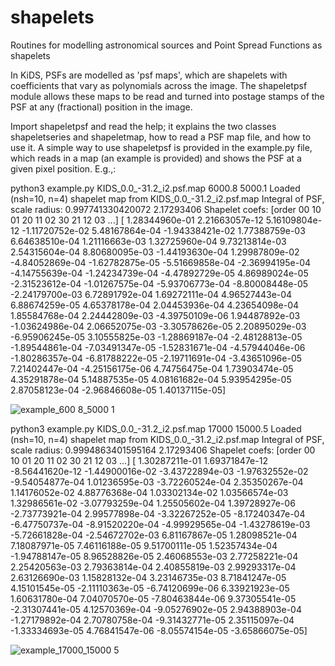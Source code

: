 # shapelets
Routines for modelling astronomical sources and Point Spread Functions as shapelets

In KiDS, PSFs are modelled as 'psf maps', which are shapelets with coefficients that vary as polynomials across the image.
The shapeletpsf module allows these maps to be read and turned into postage stamps of the PSF at any (fractional) position in the image.

Import shapeletpsf and read the help; it explains the two classes shapeletseries and shapeletmap, how to read a PSF map file, and how to use it.
A simple way to use shapeletpsf is provided in the example.py file, which reads in a map (an example is provided) and shows the PSF at a given pixel position. E.g.,:

python3 example.py KIDS_0.0_-31.2_i2.psf.map 6000.8 5000.1
Loaded (nsh=10, n=4) shapelet map from KIDS_0.0_-31.2_i2.psf.map
Integral of PSF, scale radius: 0.997741330420072 2.17293406
Shapelet coefs: [order 00 10 01 20 11 02 30 21 12 03 ...]
[ 1.28344960e-01  2.21663057e-12  5.16109804e-12 -1.11720752e-02
  5.48167864e-04 -1.94338421e-02  1.77388759e-03  6.64638510e-04
  1.21116663e-03  1.32725960e-04  9.73213814e-03  2.54315604e-04
  8.80680095e-03 -1.44193630e-04  1.29987809e-02 -4.84052869e-04
 -1.62782875e-05 -5.51669858e-04 -2.36994195e-04 -4.14755639e-04
 -1.24234739e-04 -4.47892729e-05  4.86989024e-05 -2.31523612e-04
 -1.01267575e-04 -5.93706773e-04 -8.80008448e-05 -2.24179700e-03
  6.72891792e-04  1.69272111e-04  4.96527443e-04  6.88674259e-05
  4.65378178e-04  2.04453936e-04  4.23654098e-04  1.85584768e-04
  2.24442809e-03 -4.39750109e-06  1.94487892e-03 -1.03624986e-04
  2.06652075e-03 -3.30578626e-05  2.20895029e-03 -6.95906245e-05
  3.10555825e-03 -1.28869187e-04 -2.48128813e-05 -1.89544861e-04
 -7.03491347e-05 -1.52831671e-04 -4.57944046e-06 -1.80286357e-04
 -6.81788222e-05 -2.19711691e-04 -3.43651096e-05  7.21402447e-04
 -4.25156175e-06  4.74756475e-04  1.73903474e-05  4.35291878e-04
  5.14887535e-05  4.08161682e-04  5.93954295e-05  2.87058123e-04
 -2.96846608e-05  1.40137115e-05]

![example_600 8_5000 1](https://user-images.githubusercontent.com/6078683/182646093-832cfb69-35ff-4252-a561-5f139fd219cb.png)


python3 example.py KIDS_0.0_-31.2_i2.psf.map 17000 15000.5
Loaded (nsh=10, n=4) shapelet map from KIDS_0.0_-31.2_i2.psf.map
Integral of PSF, scale radius: 0.9994863401595164 2.17293406
Shapelet coefs: [order 00 10 01 20 11 02 30 21 12 03 ...]
[ 1.30287211e-01  1.69371847e-12 -8.56441620e-12 -1.44900016e-02
 -3.43722894e-03 -1.97632552e-02 -9.54054877e-04  1.01236595e-03
 -3.72260524e-04  2.35350267e-04  1.14176052e-02  4.88776368e-04
  1.03302134e-02  1.03566574e-03  1.32986561e-02 -3.07793259e-04
  1.25505602e-04  1.39728927e-06 -2.73773921e-04  2.99577898e-04
 -3.32267252e-05 -8.17240347e-04 -6.47750737e-04 -8.91520220e-04
 -4.99929565e-04 -1.43278619e-03 -5.72661828e-04 -2.54672702e-03
  6.81167867e-05  1.28098521e-04  7.18087971e-05  7.46116188e-05
  9.51700111e-05  1.52357434e-04 -1.94788147e-05  8.96528826e-05
  2.46068553e-03  2.77258221e-04  2.25420563e-03  2.79363814e-04
  2.40855819e-03  2.99293317e-04  2.63126690e-03  1.15828132e-04
  3.23146735e-03  8.71841247e-05  4.15101545e-05 -2.11110363e-05
 -6.74120699e-06  6.33921923e-05  1.60631780e-04  7.04070570e-05
 -7.80463844e-06  9.37305541e-05 -2.31307441e-05  4.12570369e-04
 -9.05276902e-05  2.94388903e-04 -1.27179892e-04  2.70780758e-04
 -9.31432771e-05  2.35115097e-04 -1.33334693e-05  4.76841547e-06
 -8.05574154e-05 -3.65866075e-05]
                            
![example_17000_15000 5](https://user-images.githubusercontent.com/6078683/182646126-fd4af06b-0d0b-46aa-84b6-bf08c6cf124b.png)
